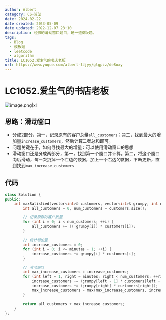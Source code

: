 ```yaml
---
author: Albert
category: CS-算法
date: 2024-02-22
date created: 2023-05-09
date updated: 2022-12-07 23:10
description: 经典的滑动窗口题目，是一道模板题。
tags:
  - Blog
  - 模板题
  - leetcode
  - algorithm
title: LC1052.爱生气的书店老板
url: https://www.yuque.com/albert-tdjyy/glgpzz/de8oxy
---
```


# LC1052.爱生气的书店老板

![image.png|xl](http://img-blog-01.oss-cn-shanghai.aliyuncs.com/img/2022-11-27-192756.png)

## 思路：滑动窗口

- 分成2部分，第一，记录原有的客户总量`all_customers`；第二，找到最大的增加量`increase_customers`，然后计算二者总和即可。
- 问题关键在于，如何寻找最大的增量：可以使用滑动窗口的思想
- 滑动窗口还是分成两部分，第一，找到第一个窗口并计算。第二，将这个窗口向后滑动，每一次扔掉一个左边的数据，加上一个右边的数据，不断更新，直到找到`max_increase_customers`

## 代码

```cpp
class Solution {
public:
    int maxSatisfied(vector<int>& customers, vector<int>& grumpy, int minutes) {
        int all_customers = 0, num_customers = customers.size();

        // 记录原有的客户数量
        for (int i = 0; i < num_customers; ++i) {
            all_customers += ((!grumpy[i]) * customers[i]);
        }

        // 统计增加量
        int increase_customers = 0;
        for (int i = 0; i <= minutes - 1; ++i) {
            increase_customers += grumpy[i] * customers[i];
        }

        // 滑动窗口
        int max_increase_customers = increase_customers;
        for (int left = 1, right = minutes; right < num_customers; ++right, ++left) {
            increase_customers -= (grumpy[left - 1] * customers[left - 1]);
            increase_customers += (grumpy[right] * customers[right]);
            max_increase_customers = max(max_increase_customers, increase_customers);
        }

        return all_customers + max_increase_customers;
    }
};
```
